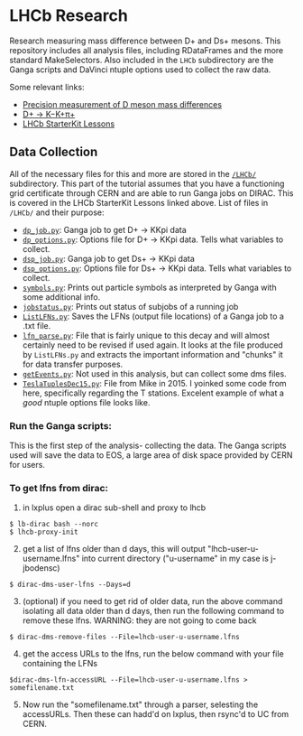 # LHCb Research
Research measuring mass difference between D+ and Ds+ mesons. This repository includes all analysis files, including RDataFrames and the more standard MakeSelectors. Also included in the ```LHCb``` subdirectory are the Ganga scripts and DaVinci ntuple options used to collect the raw data.

Some relevant links: 
 * [Precision measurement of D meson mass differences](https://arxiv.org/pdf/1304.6865.pdf "d meson mass differences")
 * [D+ → K−K+π+](https://arxiv.org/pdf/hep-ex/0501075.pdf "D -> KKpi")
 * [LHCb StarterKit Lessons](https://lhcb.github.io/starterkit-lessons/ "lhcb starterkit")


## Data Collection
All of the necessary files for this and more are stored in the [`/LHCb/`](https://github.com/bodensjc/ddecay/tree/main/LHCb) subdirectory. This part of the tutorial assumes that you have a functioning grid certificate through CERN and are able to run Ganga jobs on DIRAC. This is covered in the LHCb StarterKit Lessons linked above. 
List of files in `/LHCb/` and their purpose:
 * [`dp_job.py`](https://github.com/bodensjc/ddecay/blob/main/LHCb/dp_job.py): Ganga job to get D+ -> KKpi data
  * [`dp_options.py`](https://github.com/bodensjc/ddecay/blob/main/LHCb/dp_options.py): Options file for D+ -> KKpi data. Tells what variables to collect.
 * [`dsp_job.py`](https://github.com/bodensjc/ddecay/blob/main/LHCb/dsp_job.py): Ganga job to get Ds+ -> KKpi data
  * [`dsp_options.py`](https://github.com/bodensjc/ddecay/blob/main/LHCb/dsp_options.py): Options file for Ds+ -> KKpi data. Tells what variables to collect.
* [`symbols.py`](https://github.com/bodensjc/ddecay/blob/main/LHCb/symbols.py): Prints out particle symbols as interpreted by Ganga with some additional info.
* [`jobstatus.py`](https://github.com/bodensjc/ddecay/blob/main/LHCb/jobstatus.py): Prints out status of subjobs of a running job
* [`ListLFNs.py`](https://github.com/bodensjc/ddecay/blob/main/LHCb/ListLFNs.py): Saves the LFNs (output file locations) of a Ganga job to a .txt file.
* [`lfn_parse.py`](https://github.com/bodensjc/ddecay/blob/main/LHCb/lfn_parse.py): File that is fairly unique to this decay and will almost certainly need to be revised if used again. It looks at the file produced by `ListLFNs.py` and extracts the important information and "chunks" it for data transfer purposes.
* [`getEvents.py`](https://github.com/bodensjc/ddecay/blob/main/LHCb/getEvents.py): Not used in this analysis, but can collect some dms files.
* [`TeslaTuplesDec15.py`](https://github.com/bodensjc/ddecay/blob/main/LHCb/TeslaTuplesDec15.py): File from Mike in 2015. I yoinked some code from here, specifically regarding the T stations. Excelent example of what a _good_ ntuple options file looks like.



### Run the Ganga scripts:
This is the first step of the analysis- collecting the data. The Ganga scripts used will save the data to EOS, a large area of disk space provided by CERN for users. 

### To get lfns from dirac:
1. in lxplus open a dirac sub-shell and proxy to lhcb
```
$ lb-dirac bash --norc 
$ lhcb-proxy-init
```
2. get a list of lfns older than d days, this will output "lhcb-user-u-username.lfns" into current directory ("u-username" in my case is j-jbodensc)
```
$ dirac-dms-user-lfns --Days=d
```
3. (optional) if you need to get rid of older data, run the above command isolating all data older than d days, then run the following command to remove these lfns. WARNING: they are not going to come back
```
$ dirac-dms-remove-files --File=lhcb-user-u-username.lfns
```
4. get the access URLs to the lfns, run the below command with your file containing the LFNs
```
$dirac-dms-lfn-accessURL --File=lhcb-user-u-username.lfns > somefilename.txt 
```
5. Now run the "somefilename.txt" through a parser, selesting the accessURLs. Then these can hadd'd on lxplus, then rsync'd to UC from CERN.


